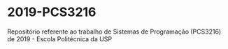 # 2019-PCS3216
Repositório referente ao trabalho de Sistemas de Programação (PCS3216) de 2019 - Escola Politécnica da USP
